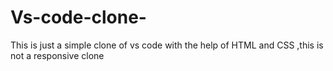 # Vs-code-clone-
This is just a simple clone of vs code with the help of HTML and CSS ,this is not a responsive clone
